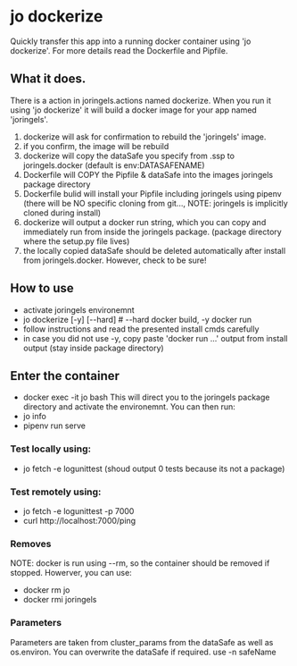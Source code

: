 # jo dockerize

Quickly transfer this app into a running docker container using 'jo dockerize'. For more details read the Dockerfile and Pipfile.

## What it does.
There is a action in joringels.actions named dockerize. When you run it using 'jo dockerize'
it will build a docker image for your app named 'joringels'. 
1. dockerize will ask for confirmation to rebuild the 'joringels' image.
2. if you confirm, the image will be rebuild
3. dockerize will copy the dataSafe you specify from .ssp to joringels.docker (default is env:DATASAFENAME)
4. Dockerfile will COPY the Pipfile & dataSafe into the images joringels package directory
5. Dockerfile bulid will install your Pipfile including joringels using pipenv (there will be NO specific cloning from git..., NOTE: joringels is implicitly cloned during install)
5. dockerize will output a docker run string, which you can copy and immediately run from
    inside the joringels package. (package directory where the setup.py file lives)
6. the locally copied dataSafe should be deleted automatically after install from joringels.docker. However, check to be sure!

## How to use
- activate joringels environemnt
- jo dockerize \[-y\] \[--hard\] # --hard docker build, -y docker run
- follow instructions and read the presented install cmds carefully
- in case you did not use -y, copy paste 'docker run ...' output from install output (stay inside package directory)

## Enter the container
- docker exec -it jo bash
This will direct you to the joringels package directory and activate the environemnt. You can then run:
- jo info
- pipenv run serve

### Test locally using:
- jo fetch -e logunittest (shoud output 0 tests because its not a package)

### Test remotely using:
- jo fetch -e logunittest -p 7000
- curl http://localhost:7000/ping

### Removes
NOTE: docker is run using --rm, so the container should be removed if stopped. Howerver, you can use:
- docker rm jo
- docker rmi joringels

### Parameters
Parameters are taken from cluster_params from the dataSafe as well as os.environ. You can overwrite the dataSafe if required. use -n safeName